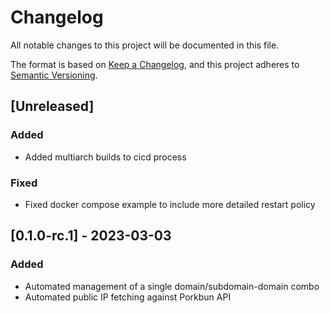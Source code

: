 # Changelog

All notable changes to this project will be documented in this file.

The format is based on [Keep a Changelog](https://keepachangelog.com/en/1.0.0/),
and this project adheres to [Semantic Versioning](https://semver.org/spec/v2.0.0.html).

## [Unreleased]

### Added

- Added multiarch builds to cicd process

### Fixed

- Fixed docker compose example to include more detailed restart policy

## [0.1.0-rc.1] - 2023-03-03

### Added

- Automated management of a single domain/subdomain-domain combo
- Automated public IP fetching against Porkbun API
